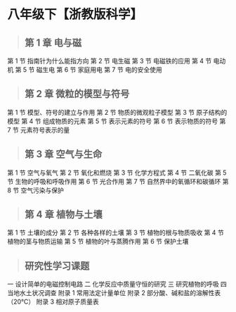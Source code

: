 # 八年级下【浙教版科学】

> ## 第 1 章 电与磁

第 1 节 指南针为什么能指方向
第 2 节 电生磁
第 3 节 电磁铁的应用
第 4 节 电动机
第 5 节 磁生电
第 6 节 家庭用电
第 7 节 电的安全使用

> ## 第 2 章 微粒的模型与符号

第 1 节 模型、符号的建立与作用
第 2 节 物质的微观粒子模型
第 3 节 原子结构的模型
第 4 节 组成物质的元素
第 5 节 表示元素的符号
第 6 节 表示物质的符号
第 7 节 元素符号表示的量

> ## 第 3 章 空气与生命

第 1 节 空气与氧气
第 2 节 氧化和燃烧
第 3 节 化学方程式
第 4 节 二氧化碳
第 5 节 生物的呼吸和呼吸作用
第 6 节 光合作用
第 7 节 自然界中的氧循环和碳循环
第 8 节 空气污染与保护

> ## 第 4 章 植物与土壤

第 1 节 土壤的成分
第 2 节 各种各样的土壤
第 3 节 植物的根与物质吸收
第 4 节 植物的茎与物质运输
第 5 节 植物的叶与蒸腾作用
第 6 节 保护土壤

> ## 研究性学习课题

一 设计简单的电磁控制电路
二 化学反应中质量守恒的研究
三 研究植物的呼吸
四 当地水土状况调查
附录 1 常用法定计量单位
附录 2 部分酸、碱和盐的溶解性表（20℃）
附录 3 相对原子质量表
